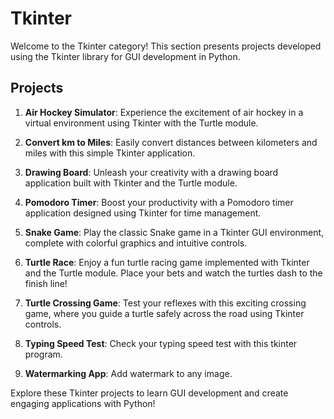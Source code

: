 # Tkinter

Welcome to the Tkinter category! This section presents projects developed using the Tkinter library for GUI development in Python.

## Projects

1. **Air Hockey Simulator**: Experience the excitement of air hockey in a virtual environment using Tkinter with the Turtle module.

2. **Convert km to Miles**: Easily convert distances between kilometers and miles with this simple Tkinter application.

3. **Drawing Board**: Unleash your creativity with a drawing board application built with Tkinter and the Turtle module.

4. **Pomodoro Timer**: Boost your productivity with a Pomodoro timer application designed using Tkinter for time management.

5. **Snake Game**: Play the classic Snake game in a Tkinter GUI environment, complete with colorful graphics and intuitive controls.

6. **Turtle Race**: Enjoy a fun turtle racing game implemented with Tkinter and the Turtle module. Place your bets and watch the turtles dash to the finish line!

7. **Turtle Crossing Game**: Test your reflexes with this exciting crossing game, where you guide a turtle safely across the road using Tkinter controls.
8. **Typing Speed Test**: Check your typing speed test with this tkinter program.
9. **Watermarking App**: Add watermark to any image.

Explore these Tkinter projects to learn GUI development and create engaging applications with Python!
